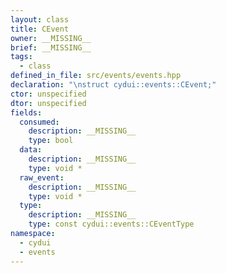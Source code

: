 ```yaml
---
layout: class
title: CEvent
owner: __MISSING__
brief: __MISSING__
tags:
  - class
defined_in_file: src/events/events.hpp
declaration: "\nstruct cydui::events::CEvent;"
ctor: unspecified
dtor: unspecified
fields:
  consumed:
    description: __MISSING__
    type: bool
  data:
    description: __MISSING__
    type: void *
  raw_event:
    description: __MISSING__
    type: void *
  type:
    description: __MISSING__
    type: const cydui::events::CEventType
namespace:
  - cydui
  - events
---
```

